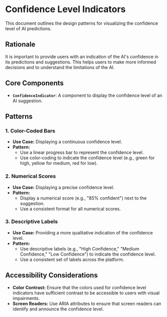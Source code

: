 # Confidence Level Indicators

This document outlines the design patterns for visualizing the confidence level of AI predictions.

## Rationale

It is important to provide users with an indication of the AI's confidence in its predictions and suggestions. This helps users to make more informed decisions and to understand the limitations of the AI.

## Core Components

- **`ConfidenceIndicator`**: A component to display the confidence level of an AI suggestion.

## Patterns

### 1. Color-Coded Bars

- **Use Case:** Displaying a continuous confidence level.
- **Pattern:**
    - Use a linear progress bar to represent the confidence level.
    - Use color-coding to indicate the confidence level (e.g., green for high, yellow for medium, red for low).

### 2. Numerical Scores

- **Use Case:** Displaying a precise confidence level.
- **Pattern:**
    - Display a numerical score (e.g., "85% confident") next to the suggestion.
    - Use a consistent format for all numerical scores.

### 3. Descriptive Labels

- **Use Case:** Providing a more qualitative indication of the confidence level.
- **Pattern:**
    - Use descriptive labels (e.g., "High Confidence," "Medium Confidence," "Low Confidence") to indicate the confidence level.
    - Use a consistent set of labels across the platform.

## Accessibility Considerations

- **Color Contrast:** Ensure that the colors used for confidence level indicators have sufficient contrast to be accessible to users with visual impairments.
- **Screen Readers:** Use ARIA attributes to ensure that screen readers can identify and announce the confidence level.
